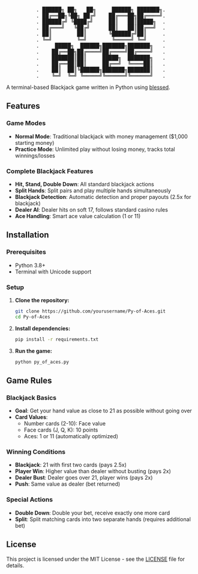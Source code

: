 <div align="center">
<pre>
. ██████╗ ██╗   ██╗     ██████╗ ███████╗.
. ██╔══██╗╚██╗ ██╔╝    ██╔═══██╗██╔════╝.
. ██████╔╝ ╚████╔╝     ██║   ██║█████╗  .
. ██╔═══╝   ╚██╔╝      ██║   ██║██╔══╝  .
. ██║        ██║       ╚██████╔╝██║     .
. ╚═╝        ╚═╝        ╚═════╝ ╚═╝     .
.     █████╗  ██████╗███████╗███████╗   .
.    ██╔══██╗██╔════╝██╔════╝██╔════╝   .
.    ███████║██║     █████╗  ███████╗   .
.    ██╔══██║██║     ██╔══╝  ╚════██║   .
.    ██║  ██║╚██████╗███████╗███████║   .
.    ╚═╝  ╚═╝ ╚═════╝╚══════╝╚══════╝   .
</pre>
</div>

A terminal-based Blackjack game written in Python using [blessed](https://pypi.org/project/blessed/).

## Features

### Game Modes

- **Normal Mode**: Traditional blackjack with money management ($1,000 starting money)
- **Practice Mode**: Unlimited play without losing money, tracks total winnings/losses

### Complete Blackjack Features

- **Hit, Stand, Double Down**: All standard blackjack actions
- **Split Hands**: Split pairs and play multiple hands simultaneously
- **Blackjack Detection**: Automatic detection and proper payouts (2.5x for blackjack)
- **Dealer AI**: Dealer hits on soft 17, follows standard casino rules
- **Ace Handling**: Smart ace value calculation (1 or 11)

## Installation

### Prerequisites

- Python 3.8+
- Terminal with Unicode support

### Setup

1. **Clone the repository:**

   ```bash
   git clone https://github.com/yourusername/Py-of-Aces.git
   cd Py-of-Aces
   ```

2. **Install dependencies:**

   ```bash
   pip install -r requirements.txt
   ```

3. **Run the game:**
   ```bash
   python py_of_aces.py
   ```

## Game Rules

### Blackjack Basics

- **Goal**: Get your hand value as close to 21 as possible without going over
- **Card Values**:
  - Number cards (2-10): Face value
  - Face cards (J, Q, K): 10 points
  - Aces: 1 or 11 (automatically optimized)

### Winning Conditions

- **Blackjack**: 21 with first two cards (pays 2.5x)
- **Player Win**: Higher value than dealer without busting (pays 2x)
- **Dealer Bust**: Dealer goes over 21, player wins (pays 2x)
- **Push**: Same value as dealer (bet returned)

### Special Actions

- **Double Down**: Double your bet, receive exactly one more card
- **Split**: Split matching cards into two separate hands (requires additional bet)

## License

This project is licensed under the MIT License - see the [LICENSE](LICENSE) file for details.
